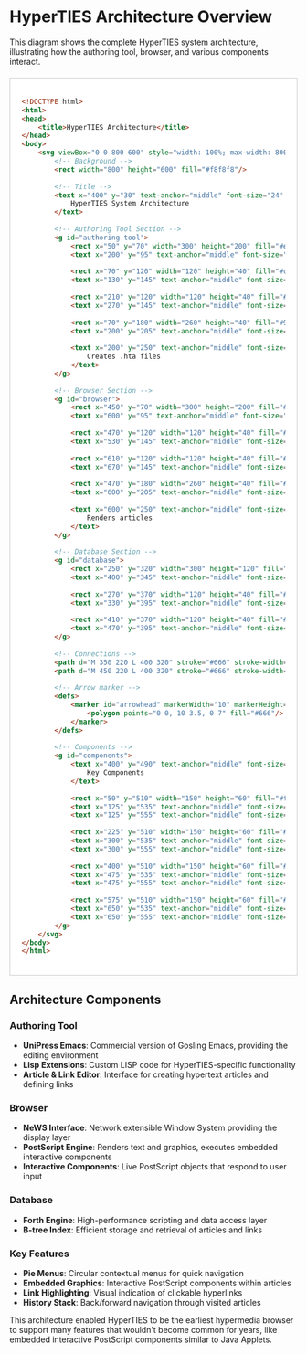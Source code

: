 # HyperTIES Architecture Overview

This diagram shows the complete HyperTIES system architecture, illustrating how the authoring tool, browser, and various components interact.

<div style="background: white; padding: 20px; border: 1px solid #ccc; margin: 20px 0;">

```html
<!DOCTYPE html>
<html>
<head>
    <title>HyperTIES Architecture</title>
</head>
<body>
    <svg viewBox="0 0 800 600" style="width: 100%; max-width: 800px;">
        <!-- Background -->
        <rect width="800" height="600" fill="#f8f8f8"/>
        
        <!-- Title -->
        <text x="400" y="30" text-anchor="middle" font-size="24" font-weight="bold">
            HyperTIES System Architecture
        </text>
        
        <!-- Authoring Tool Section -->
        <g id="authoring-tool">
            <rect x="50" y="70" width="300" height="200" fill="#e8f4f8" stroke="#0066cc" stroke-width="2"/>
            <text x="200" y="95" text-anchor="middle" font-size="18" font-weight="bold">Authoring Tool</text>
            
            <rect x="70" y="120" width="120" height="40" fill="#cce5ff" stroke="#0066cc"/>
            <text x="130" y="145" text-anchor="middle" font-size="14">UniPress Emacs</text>
            
            <rect x="210" y="120" width="120" height="40" fill="#cce5ff" stroke="#0066cc"/>
            <text x="270" y="145" text-anchor="middle" font-size="14">Lisp Extensions</text>
            
            <rect x="70" y="180" width="260" height="40" fill="#99ccff" stroke="#0066cc"/>
            <text x="200" y="205" text-anchor="middle" font-size="14">Article & Link Editor</text>
            
            <text x="200" y="250" text-anchor="middle" font-size="12" font-style="italic">
                Creates .hta files
            </text>
        </g>
        
        <!-- Browser Section -->
        <g id="browser">
            <rect x="450" y="70" width="300" height="200" fill="#f0e8f8" stroke="#9933cc" stroke-width="2"/>
            <text x="600" y="95" text-anchor="middle" font-size="18" font-weight="bold">HyperTIES Browser</text>
            
            <rect x="470" y="120" width="120" height="40" fill="#e6ccff" stroke="#9933cc"/>
            <text x="530" y="145" text-anchor="middle" font-size="14">NeWS Interface</text>
            
            <rect x="610" y="120" width="120" height="40" fill="#e6ccff" stroke="#9933cc"/>
            <text x="670" y="145" text-anchor="middle" font-size="14">PostScript</text>
            
            <rect x="470" y="180" width="260" height="40" fill="#cc99ff" stroke="#9933cc"/>
            <text x="600" y="205" text-anchor="middle" font-size="14">Interactive Components</text>
            
            <text x="600" y="250" text-anchor="middle" font-size="12" font-style="italic">
                Renders articles
            </text>
        </g>
        
        <!-- Database Section -->
        <g id="database">
            <rect x="250" y="320" width="300" height="120" fill="#e8f8e8" stroke="#009900" stroke-width="2"/>
            <text x="400" y="345" text-anchor="middle" font-size="18" font-weight="bold">Article Database</text>
            
            <rect x="270" y="370" width="120" height="40" fill="#ccffcc" stroke="#009900"/>
            <text x="330" y="395" text-anchor="middle" font-size="14">Forth Engine</text>
            
            <rect x="410" y="370" width="120" height="40" fill="#ccffcc" stroke="#009900"/>
            <text x="470" y="395" text-anchor="middle" font-size="14">B-tree Index</text>
        </g>
        
        <!-- Connections -->
        <path d="M 350 220 L 400 320" stroke="#666" stroke-width="2" marker-end="url(#arrowhead)"/>
        <path d="M 450 220 L 400 320" stroke="#666" stroke-width="2" marker-end="url(#arrowhead)"/>
        
        <!-- Arrow marker -->
        <defs>
            <marker id="arrowhead" markerWidth="10" markerHeight="7" refX="9" refY="3.5" orient="auto">
                <polygon points="0 0, 10 3.5, 0 7" fill="#666"/>
            </marker>
        </defs>
        
        <!-- Components -->
        <g id="components">
            <text x="400" y="490" text-anchor="middle" font-size="16" font-weight="bold">
                Key Components
            </text>
            
            <rect x="50" y="510" width="150" height="60" fill="#ffe6cc" stroke="#ff6600" stroke-width="2"/>
            <text x="125" y="535" text-anchor="middle" font-size="14" font-weight="bold">Pie Menus</text>
            <text x="125" y="555" text-anchor="middle" font-size="12">Navigation UI</text>
            
            <rect x="225" y="510" width="150" height="60" fill="#ffe6cc" stroke="#ff6600" stroke-width="2"/>
            <text x="300" y="535" text-anchor="middle" font-size="14" font-weight="bold">Embedded Graphics</text>
            <text x="300" y="555" text-anchor="middle" font-size="12">PostScript Objects</text>
            
            <rect x="400" y="510" width="150" height="60" fill="#ffe6cc" stroke="#ff6600" stroke-width="2"/>
            <text x="475" y="535" text-anchor="middle" font-size="14" font-weight="bold">Link Highlighting</text>
            <text x="475" y="555" text-anchor="middle" font-size="12">Visual Feedback</text>
            
            <rect x="575" y="510" width="150" height="60" fill="#ffe6cc" stroke="#ff6600" stroke-width="2"/>
            <text x="650" y="535" text-anchor="middle" font-size="14" font-weight="bold">History Stack</text>
            <text x="650" y="555" text-anchor="middle" font-size="12">Navigation State</text>
        </g>
    </svg>
</body>
</html>
```

</div>

## Architecture Components

### Authoring Tool
- **UniPress Emacs**: Commercial version of Gosling Emacs, providing the editing environment
- **Lisp Extensions**: Custom LISP code for HyperTIES-specific functionality
- **Article & Link Editor**: Interface for creating hypertext articles and defining links

### Browser
- **NeWS Interface**: Network extensible Window System providing the display layer
- **PostScript Engine**: Renders text and graphics, executes embedded interactive components
- **Interactive Components**: Live PostScript objects that respond to user input

### Database
- **Forth Engine**: High-performance scripting and data access layer
- **B-tree Index**: Efficient storage and retrieval of articles and links

### Key Features
- **Pie Menus**: Circular contextual menus for quick navigation
- **Embedded Graphics**: Interactive PostScript components within articles
- **Link Highlighting**: Visual indication of clickable hyperlinks
- **History Stack**: Back/forward navigation through visited articles

This architecture enabled HyperTIES to be the earliest hypermedia browser to support many features that wouldn't become common for years, like embedded interactive PostScript components similar to Java Applets. 